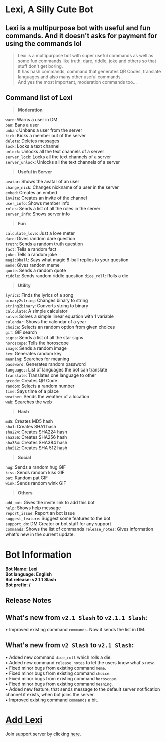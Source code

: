# Lexi, A Silly Cute Bot

## Lexi is a multipurpose bot with useful and fun commands. And it doesn't asks for payment for using the commands lol


> Lexi is a multipurpose bot with super useful commands as well as some fun commands like truth, dare, riddle, joke and others so that stuff don't get boring.\
It has hash commands, command that generates QR Codes, translate languages and also many other useful commands.\
And yes the most important, moderation commands too...



## Command list of Lexi

> **Moderation**

`warn`: Warns a user in DM\
`ban`: Bans a user\
`unban`: Unbans a user from the server\
`kick`: Kicks a member out of the server\
`delete`: Deletes messages\
`lock`: Locks a text channel\
`unlock`: Unlocks all the text channels of a server\
`server_lock`: Locks all the text channels of a server\
`server_unlock`: Unlocks all the text channels of a server


> **Useful in Server**

`avatar`: Shows the avatar of an user\
`change_nick`: Changes nickname of a user in the server\
`embed`: Creates an embed\
`invite`: Creates an invite of the channel\
`user_info`: Shows member info\
`roles`: Sends a list of all the roles in the server\
`server_info`: Shows server info


> **Fun**

`calculate_love`: Just a love meter\
`dare`: Gives random dare question\
`truth`: Sends a random truth question\
`fact`: Tells a random fact\
`joke`: Tells a random joke\
`magic8ball`: Says what magic 8-ball replies to your question\
`meme`: Gives random meme\
`quote`: Sends a random quote\
`riddle`: Sends random riddle question
`dice_roll`: Rolls a die


> **Utility**

`lyrics`: Finds the lyrics of a song\
`binary2string`: Changes binary to string\
`string2binary`: Converts string to binary\
`calculate`: A simple calculator\
`solve`: Solves a simple linear equation with 1 variable\
`calendar`: Shows the calendar of a year\
`choice`: Selects an random option from given choices\
`gif`: GIF search\
`signs`: Sends a list of all the star signs\
`horoscope`: Tells the horoscope\
`image`: Sends a random image\
`key`: Generates random key\
`meaning`: Searches for meaning\
`password`: Generates random password\
`languages`: List of languages the bot can translate\
`translate`: Translates one language to other\
`qrcode`: Creates QR Code\
`random`: Selects a random number\
`time`: Says time of a place\
`weather`: Sends the weather of a location\
`web`: Searches the web


> **Hash**

`md5`: Creates MD5 hash\
`sha1`: Creates SHA1 hash\
`sha224`: Creates SHA224 hash\
`sha256`: Creates SHA256 hash\
`sha384`: Creates SHA384 hash\
`sha512`: Creates SHA 512 hash


> **Social**

`hug`: Sends a random hug GIF\
`kiss`: Sends random kiss GIF\
`pat`: Random pat GIF\
`wink`: Sends random wink GIF


> **Others**

`add_bot`: Gives the invite link to add this bot\
`help`: Shows help message\
`report_issue`: Report an bot issue\
`suggest_feature`: Suggest some features to the bot\
`support_dm`: DM Creator or bot staff for any support\
`commands`: Shows the list of commands
`release_notes`: Gives information what's new in the current update.

# Bot Information
**Bot Name: Lexi**\
**Bot language: English**\
**Bot release: v2.1.1 Slash**\
**Bot prefix: /**

## Release Notes

## What's new from `v2.1 Slash` to `v2.1.1 Slash`:

• Improved existing command `commands`. Now it sends the list in DM.


## What's new from `v2 Slash` to `v2.1 Slash`:

• Added new command `dice_roll` which rolls a die.\
• Added new command `release_notes` to let the users know what's new.\
• Fixed minor bugs from existing command `meme`.\
• Fixed minor bugs from existing command `choice`.\
• Fixed minor bugs from existing command `horoscope`.\
• Fixed minor bugs from existing command `meaning`.\
• Added new feature, that sends message to the default server notification channel if exists, when bot joins the server.\
• Improved existing command `commands` a bit.


# [Add Lexi](https://discord.com/api/oauth2/authorize?client_id=833578417499668512&permissions=8&scope=bot%20applications.commands "Click here to invite to your server")
Join support server by clicking [here]({support_server}).
